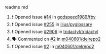 readme md


<!--START_SECTION:activity--> 
1. ❗️ Opened issue [#14](https://github.com/godspeed1989/fbv/issues/14) in [godspeed1989/fbv](https://github.com/godspeed1989/fbv)
2. ❗️ Opened issue [#255](https://github.com/ilius/pyglossary/issues/255) in [ilius/pyglossary](https://github.com/ilius/pyglossary)
3. ❗️ Opened issue [#2906](https://github.com/tridactyl/tridactyl/issues/2906) in [tridactyl/tridactyl](https://github.com/tridactyl/tridactyl)
4. 🗣 Commented on [#2](https://github.com/m040601/delrepo2/issues/2) in [m040601/delrepo2](https://github.com/m040601/delrepo2)
5. ❗️ Opened issue [#2](https://github.com/m040601/delrepo2/issues/2) in [m040601/delrepo2](https://github.com/m040601/delrepo2)
<!--END_SECTION:activity-->
